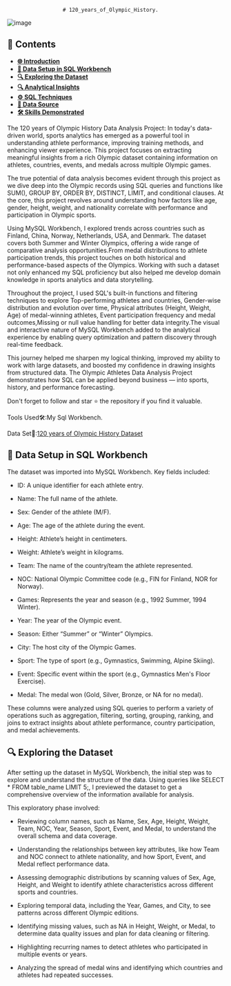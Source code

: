                       # 120_years_of_Olympic_History.
![image](https://github.com/user-attachments/assets/5aaf0a33-0036-406b-94f0-86c31c22cd6d)

## 📑 Contents

- [**🌐 Introduction**](#-introduction)
- [**💾 Data Setup in SQL Workbench**](#-data-setup-in-sql-workbench)
- [**🔍 Exploring the Dataset**](#-exploring-the-dataset)
- [**🔍 Analytical Insights**](#-analytical-insights)
- [**⚙️ SQL Techniques**](#️-sql-techniques)
- [**📂 Data Source**](#-data-source)
- [**🛠️ Skills Demonstrated**](#️-skills-demonstrated)


The 120 years of Olympic History Data Analysis Project: In today's data-driven world, sports analytics has emerged as a powerful tool in understanding athlete performance, improving training methods, and enhancing viewer experience. This project focuses on extracting meaningful insights from a rich Olympic dataset containing information on athletes, countries, events, and medals across multiple Olympic games.

The true potential of data analysis becomes evident through this project as we dive deep into the Olympic records using SQL queries and functions like SUM(), GROUP BY, ORDER BY, DISTINCT, LIMIT, and conditional clauses. At the core, this project revolves around understanding how factors like age, gender, height, weight, and nationality correlate with performance and participation in Olympic sports.

Using MySQL Workbench, I explored trends across countries such as Finland, China, Norway, Netherlands, USA, and Denmark. The dataset covers both Summer and Winter Olympics, offering a wide range of comparative analysis opportunities.From medal distributions to athlete participation trends, this project touches on both historical and performance-based aspects of the Olympics. Working with such a dataset not only enhanced my SQL proficiency but also helped me develop domain knowledge in sports analytics and data storytelling.

Throughout the project, I used SQL's built-in functions and filtering techniques to explore Top-performing athletes and countries, Gender-wise distribution and evolution over time, Physical attributes (Height, Weight, Age) of medal-winning athletes, Event participation frequency and medal outcomes,Missing or null value handling for better data integrity.The visual and interactive nature of MySQL Workbench added to the analytical experience by enabling query optimization and pattern discovery through real-time feedback.

This journey helped me sharpen my logical thinking, improved my ability to work with large datasets, and boosted my confidence in drawing insights from structured data. The Olympic Athletes Data Analysis Project demonstrates how SQL can be applied beyond business — into sports, history, and performance forecasting.

Don't forget to follow and star ⭐ the repository if you find it valuable.

Tools Used🛠️:My Sql Workbench.

Data Set📂:[120 years of Olympic History Dataset](https://www.kaggle.com/datasets/heesoo37/120-years-of-olympic-history-athletes-and-results)

## 💾 Data Setup in SQL Workbench
The dataset was imported into MySQL Workbench. Key fields included:

- ID: A unique identifier for each athlete entry.

- Name: The full name of the athlete.

- Sex: Gender of the athlete (M/F).

- Age: The age of the athlete during the event.

- Height: Athlete’s height in centimeters.

- Weight: Athlete’s weight in kilograms.

- Team: The name of the country/team the athlete represented.

- NOC: National Olympic Committee code (e.g., FIN for Finland, NOR for Norway).

- Games: Represents the year and season (e.g., 1992 Summer, 1994 Winter).

- Year: The year of the Olympic event.

- Season: Either “Summer” or “Winter” Olympics.

- City: The host city of the Olympic Games.

- Sport: The type of sport (e.g., Gymnastics, Swimming, Alpine Skiing).

- Event: Specific event within the sport (e.g., Gymnastics Men's Floor Exercise).

- Medal: The medal won (Gold, Silver, Bronze, or NA for no medal).

These columns were analyzed using SQL queries to perform a variety of operations such as aggregation, filtering, sorting, grouping, ranking, and joins to extract insights about athlete performance, country participation, and medal achievements.

## 🔍 Exploring the Dataset
After setting up the dataset in MySQL Workbench, the initial step was to explore and understand the structure of the data. Using queries like SELECT * FROM table_name LIMIT 5;, I previewed the dataset to get a comprehensive overview of the information available for analysis.

This exploratory phase involved:


- Reviewing column names, such as Name, Sex, Age, Height, Weight, Team, NOC, Year, Season, Sport, Event, and Medal, to understand the overall schema and data coverage.

- Understanding the relationships between key attributes, like how Team and NOC connect to athlete nationality, and how Sport, Event, and Medal reflect performance data.

- Assessing demographic distributions by scanning values of Sex, Age, Height, and Weight to identify athlete characteristics across different sports and countries.

- Exploring temporal data, including the Year, Games, and City, to see patterns across different Olympic editions.

- Identifying missing values, such as NA in Height, Weight, or Medal, to determine data quality issues and plan for data cleaning or filtering.

- Highlighting recurring names to detect athletes who participated in multiple events or years.

- Analyzing the spread of medal wins and identifying which countries and athletes had repeated successes.





